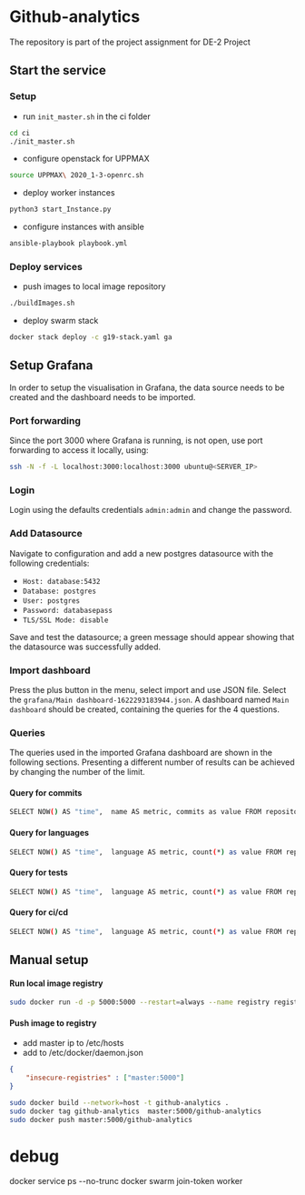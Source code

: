 # Github-analytics

The repository is part of the project assignment for DE-2 Project

## Start the service

### Setup

- run `init_master.sh` in the ci folder
```bash
cd ci
./init_master.sh
```
- configure openstack for UPPMAX
```bash
source UPPMAX\ 2020_1-3-openrc.sh
```

- deploy worker instances
```bash
python3 start_Instance.py
```

- configure instances with ansible
```bash
ansible-playbook playbook.yml
```

### Deploy services 

- push images to local image repository
```bash
./buildImages.sh
```

- deploy swarm stack
```bash
docker stack deploy -c g19-stack.yaml ga
```

## Setup Grafana
In order to setup the visualisation in Grafana, the data source needs to be created and the dashboard needs to be imported.

### Port forwarding 
Since the port 3000 where Grafana is running, is not open, use port forwarding to access it locally, using:
```bash
ssh -N -f -L localhost:3000:localhost:3000 ubuntu@<SERVER_IP>
```

### Login
Login using the defaults credentials `admin:admin` and change the password.

### Add Datasource
Navigate to configuration and add a new postgres datasource with the following credentials:
- `Host: database:5432`
- `Database: postgres`
- `User: postgres`
- `Password: databasepass`
- `TLS/SSL Mode: disable`

Save and test the datasource; a green message should appear showing that the datasource was successfully added.

### Import dashboard
Press the plus button in the menu, select import and use JSON file. Select the `grafana/Main dashboard-1622293183944.json`. A dashboard named `Main dashboard` should be created, containing the queries for the 4 questions.

### Queries
The queries used in the imported Grafana dashboard are shown in the following sections. Presenting a different number of results can be achieved by changing the number of the limit.

#### Query for commits
```bash
SELECT NOW() AS "time",  name AS metric, commits as value FROM repository where LENGTH(name) > 1 ORDER BY commits desc LIMIT 10
```
#### Query for languages
```bash
SELECT NOW() AS "time",  language AS metric, count(*) as value FROM repository where LENGTH(language) > 1 GROUP BY language ORDER BY value desc LIMIT 10
```
#### Query for tests
```bash
SELECT NOW() AS "time",  language AS metric, count(*) as value FROM repository where LENGTH(language) > 1 and tests = true GROUP BY language ORDER BY value desc LIMIT 10
```
#### Query for ci/cd
```bash
SELECT NOW() AS "time",  language AS metric, count(*) as value FROM repository where LENGTH(language) > 1 and ci_cd = true GROUP BY language ORDER BY value desc LIMIT 10
```

## Manual setup

#### Run local image registry
```bash
sudo docker run -d -p 5000:5000 --restart=always --name registry registry:2
```


#### Push image to registry
- add master ip to /etc/hosts 
- add to /etc/docker/daemon.json 
```json
{
    "insecure-registries" : ["master:5000"]
}
```

```bash
sudo docker build --network=host -t github-analytics .
sudo docker tag github-analytics  master:5000/github-analytics
sudo docker push master:5000/github-analytics
```


# debug

docker service ps --no-trunc
docker swarm join-token worker